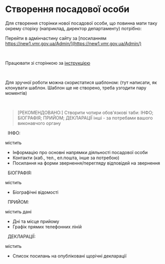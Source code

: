 # Створення посадової особи

Для створення сторінки нової посадової особи, що повинна мати таку окрему сторіку (наприклад, директор департаменту) потрібно:

Перейти в адмінчастину сайту за [посиланням https://new1.vmr.gov.ua/Admin/](https://new1.vmr.gov.ua/Admin/)

&nbsp;

Працювати зі сторінкою за [інструкцією](https://docs.vmr.gov.ua/ContentEditors/ContentEditor_Manual/#_31)

&nbsp;

Для зручної роботи можна скористатися шаблоном: (тут написати, як клонувати шаблон. Шаблон ще не створено, треба узгодити пару моментів) 

&nbsp;

> [РЕКОМЕНДОВАНО:]
> Створити чотири обов'язкові таби: ІНФО; БІОГРАФІЯ; ПРИЙОМ; ДЕКЛАРАЦІЇ
> інші - за потребами вашого виконавчого органу

&nbsp;
ІНФО:

містить
- Інформацію про основні напрямки діяльності посадової особи
- Контакти (каб., тел., ел.пошта, інше за потребою)
- Посилання на форми звернення/перегляду відповідей на звернення

&nbsp;
БІОГРАФІЯ:

містить 
- Біографічні відомості

&nbsp;
ПРИЙОМ:

містить дані
- Дні та місце прийому
- Графік прямих телефонних ліній

&nbsp;
ДЕКЛАРАЦІЇ:

містить
- Список посилань на опубліковані щорічні декларації


